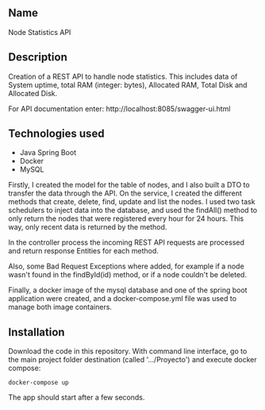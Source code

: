 ## Name

Node Statistics API

## Description

Creation of a REST API to handle node statistics. This includes data of System uptime, total RAM (integer: bytes), Allocated RAM, Total Disk and Allocated Disk.

For API documentation enter:
http://localhost:8085/swagger-ui.html

## Technologies used

- Java Spring Boot
- Docker
- MySQL

Firstly, I created the model for the table of nodes, and I also built a DTO to transfer the data through the API. On the service, I created the different methods that create, delete, find, update and list the nodes. I used two task schedulers to inject data into the database, and used the findAll() method to only return the nodes that were registered every hour for 24 hours. This way, only recent data is returned by the method.

In the controller process the incoming REST API requests are processed and return response Entities for each method.

Also, some Bad Request Exceptions where added, for example if a node wasn't found in the findById(id) method, or if a node couldn't be deleted.

Finally, a docker image of the mysql database and one of the spring boot application were created, and a docker-compose.yml file was used to manage both image containers.

## Installation

Download the code in this repository. With command line interface, go to the main project folder destination (called '.../Proyecto') and execute docker compose:

```
docker-compose up
```

The app should start after a few seconds.
